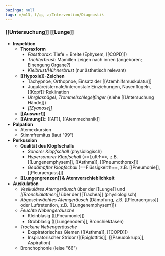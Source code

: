 ```yaml
---
bazinga: null
tags: m/m13, f/🫁, a/Intervention/Diagnostik
---
```

### [[Untersuchung]] [[Lunge]]
- **Inspektion**
	- **Thoraxform**
		- *Fassthorax:* Tiefe = Breite (Ephysem, [[COPD]])
		- *Trichterbrust:* Mamillen zeigen nach innen (angeboren; Einengung Organe?)
		- *Kielbrust/Hühnerbrust* (nur ästhetisch relevant)
	- **[[Hypoxie]]-Zeichen**
		- Tachypnoe, Orthopnoe, Einsatz der [[Atemhilfsmuskulatur]]
		- Juguläre/sternale/intercostale Einziehungen, Nasenflügeln, [[Kopf]]-Reklination
		- *Uhrglasnägel, Trommelschlegelfinger* (siehe [[Untersuchung Hände]])
		- *[[Zyanose]]*
	- **[[Auswurf]]**
	- **[[Atmung]]**:: [[AF]], [[Atemmechanik]]
- **Palpation**
	- Atemexkursion
	- Stimmfremitus (laut "99")
- **Perkussion**
	- **Qualität des Klopfschalls**
		- *Sonorer Klopfschall* (physiologisch)
		- *Hypersonorer Klopfschall* (==Luft↑==, z.B. [[Lungenemphysem]], [[Asthma]], [[Pneumothorax]])
		- *Gedämpfter Klopfschall* (==Flüssigkeit↑==, z.B. [[Pneumonie]], [[Pleuraerguss]])
	- **[[Lungengrenzen]] & Atemverschieblichkeit**
- **Auskulation**
	- *Vesikuläres Atemgeräusch* über der [[Lunge]] und *[[Bronchialatmen]]* über der [[Trachea]] (physiologisch)
	- *Abgeschwächtes Atemgeräusch* (Dämpfung, z.B. [[Pleuraerguss]] oder Luftretention, z.B. [[Lungenemphysem]])
	- *Feuchte Nebengeräusche*
		- Kleinblasig ([[Pneumonie]])
		- Grobblasig ([[Lungenödem]], Bronchiektasen)
	- *Trockene Nebengeräusche*
		- Exspiratorisches Giemen ([[Asthma]], [[COPD]])
		- Inspiratorischer Stridor ([[Epiglottitis]], [[Pseudokrupp]], Aspiration)
	- Bronchophonie (leise "66")